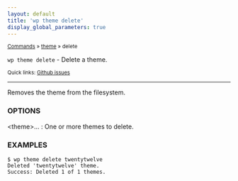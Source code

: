 ```yaml
---
layout: default
title: 'wp theme delete'
display_global_parameters: true
---
```


<small>[Commands](/commands/) &raquo; [theme](/commands/theme/) &raquo; delete</small>

`wp theme delete` - Delete a theme.

<small>Quick links: <a href="https://github.com/wp-cli/wp-cli/issues?q=is%3Aopen+label%3Acommand%3Atheme-delete+sort%3Aupdated-desc">Github issues</a></small>

<hr />

Removes the theme from the filesystem.

### OPTIONS

&lt;theme&gt;...
: One or more themes to delete.

### EXAMPLES

    $ wp theme delete twentytwelve
    Deleted 'twentytwelve' theme.
    Success: Deleted 1 of 1 themes.



